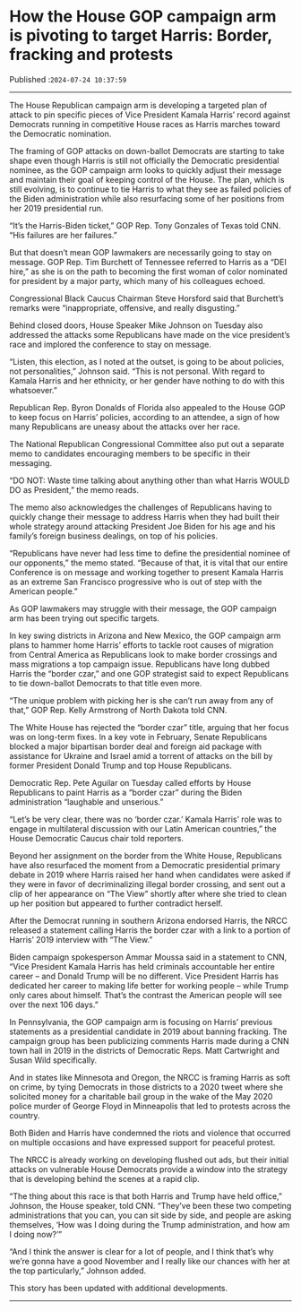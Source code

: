 # How the House GOP campaign arm is pivoting to target Harris: Border, fracking and protests

Published :`2024-07-24 10:37:59`

---

The House Republican campaign arm is developing a targeted plan of attack to pin specific pieces of Vice President Kamala Harris’ record against Democrats running in competitive House races as Harris marches toward the Democratic nomination.

The framing of GOP attacks on down-ballot Democrats are starting to take shape even though Harris is still not officially the Democratic presidential nominee, as the GOP campaign arm looks to quickly adjust their message and maintain their goal of keeping control of the House. The plan, which is still evolving, is to continue to tie Harris to what they see as failed policies of the Biden administration while also resurfacing some of her positions from her 2019 presidential run.

“It’s the Harris-Biden ticket,” GOP Rep. Tony Gonzales of Texas told CNN. “His failures are her failures.”

But that doesn’t mean GOP lawmakers are necessarily going to stay on message. GOP Rep. Tim Burchett of Tennessee referred to Harris as a “DEI hire,” as she is on the path to becoming the first woman of color nominated for president by a major party, which many of his colleagues echoed.

Congressional Black Caucus Chairman Steve Horsford said that Burchett’s remarks were “inappropriate, offensive, and really disgusting.”

Behind closed doors, House Speaker Mike Johnson on Tuesday also addressed the attacks some Republicans have made on the vice president’s race and implored the conference to stay on message.

“Listen, this election, as I noted at the outset, is going to be about policies, not personalities,” Johnson said. “This is not personal. With regard to Kamala Harris and her ethnicity, or her gender have nothing to do with this whatsoever.”

Republican Rep. Byron Donalds of Florida also appealed to the House GOP to keep focus on Harris’ policies, according to an attendee, a sign of how many Republicans are uneasy about the attacks over her race.

The National Republican Congressional Committee also put out a separate memo to candidates encouraging members to be specific in their messaging.

“DO NOT: Waste time talking about anything other than what Harris WOULD DO as President,” the memo reads.

The memo also acknowledges the challenges of Republicans having to quickly change their message to address Harris when they had built their whole strategy around attacking President Joe Biden for his age and his family’s foreign business dealings, on top of his policies.

“Republicans have never had less time to define the presidential nominee of our opponents,” the memo stated. “Because of that, it is vital that our entire Conference is on message and working together to present Kamala Harris as an extreme San Francisco progressive who is out of step with the American people.”

As GOP lawmakers may struggle with their message, the GOP campaign arm has been trying out specific targets.

In key swing districts in Arizona and New Mexico, the GOP campaign arm plans to hammer home Harris’ efforts to tackle root causes of migration from Central America as Republicans look to make border crossings and mass migrations a top campaign issue. Republicans have long dubbed Harris the “border czar,” and one GOP strategist said to expect Republicans to tie down-ballot Democrats to that title even more.

“The unique problem with picking her is she can’t run away from any of that,” GOP Rep. Kelly Armstrong of North Dakota told CNN.

The White House has rejected the “border czar” title, arguing that her focus was on long-term fixes. In a key vote in February, Senate Republicans blocked a major bipartisan border deal and foreign aid package with assistance for Ukraine and Israel amid a torrent of attacks on the bill by former President Donald Trump and top House Republicans.

Democratic Rep. Pete Aguilar on Tuesday called efforts by House Republicans to paint Harris as a “border czar” during the Biden administration “laughable and unserious.”

“Let’s be very clear, there was no ‘border czar.’ Kamala Harris’ role was to engage in multilateral discussion with our Latin American countries,” the House Democratic Caucus chair told reporters.

Beyond her assignment on the border from the White House, Republicans have also resurfaced the moment from a Democratic presidential primary debate in 2019 where Harris raised her hand when candidates were asked if they were in favor of decriminalizing illegal border crossing, and sent out a clip of her appearance on “The View” shortly after where she tried to clean up her position but appeared to further contradict herself.

After the Democrat running in southern Arizona endorsed Harris, the NRCC released a statement calling Harris the border czar with a link to a portion of Harris’ 2019 interview with “The View.”

Biden campaign spokesperson Ammar Moussa said in a statement to CNN, “Vice President Kamala Harris has held criminals accountable her entire career – and Donald Trump will be no different. Vice President Harris has dedicated her career to making life better for working people – while Trump only cares about himself. That’s the contrast the American people will see over the next 106 days.”

In Pennsylvania, the GOP campaign arm is focusing on Harris’ previous statements as a presidential candidate in 2019 about banning fracking. The campaign group has been publicizing comments Harris made during a CNN town hall in 2019 in the districts of Democratic Reps. Matt Cartwright and Susan Wild specifically.

And in states like Minnesota and Oregon, the NRCC is framing Harris as soft on crime, by tying Democrats in those districts to a 2020 tweet where she solicited money for a charitable bail group in the wake of the May 2020 police murder of George Floyd in Minneapolis that led to protests across the country.

Both Biden and Harris have condemned the riots and violence that occurred on multiple occasions and have expressed support for peaceful protest.

The NRCC is already working on developing flushed out ads, but their initial attacks on vulnerable House Democrats provide a window into the strategy that is developing behind the scenes at a rapid clip.

“The thing about this race is that both Harris and Trump have held office,” Johnson, the House speaker, told CNN. “They’ve been these two competing administrations that you can, you can sit side by side, and people are asking themselves, ‘How was I doing during the Trump administration, and how am I doing now?’”

“And I think the answer is clear for a lot of people, and I think that’s why we’re gonna have a good November and I really like our chances with her at the top particularly,” Johnson added.

This story has been updated with additional developments.

---

